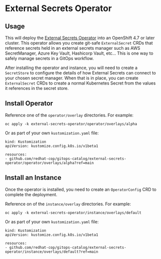 # External Secrets Operator

## Usage

This will deploy the [External Secrets Operator](https://github.com/external-secrets/external-secrets) into an OpenShift 4.7 or later cluster. This operator allows you create git-safe `ExternalSecret` CRDs that reference secrets held in an external secrets manager such as AWS SecretManager, Azure Key Vault, Hashicorp Vault, etc... This is one way to safely manage secrets in a GitOps workflow.

After installing the operator and instance, you will need to create a `SecretStore` to configure the details of how External Secrets can connect to your chosen secret manager.  When that is in place, you can create `ExternalSecret` CRDs to create a normal Kubernetes Secret from the values it references in the secret store.

## Install Operator

Reference one of the `operator/overlay` directories.  For example:

```
oc apply -k external-secrets-operator/operator/overlays/alpha
```

Or as part of your own `kustomization.yaml` file:

```
kind: Kustomization
apiVersion: kustomize.config.k8s.io/v1beta1

resources:
- github.com/redhat-cop/gitops-catalog/external-secrets-operator/operator/overlays/alpha?ref=main
```

## Install an Instance

Once the operator is installed, you need to create an `OperatorConfig` CRD to complete the deployment.

Reference on of the `instance/overlay` directories.  For example:

```
oc apply -k external-secrets-operator/instance/overlays/default
```

Or as part of your own `kustomization.yaml` file:

```
kind: Kustomization
apiVersion: kustomize.config.k8s.io/v1beta1

resources:
- github.com/redhat-cop/gitops-catalog/external-secrets-operator/instance/overlays/default?ref=main
```
